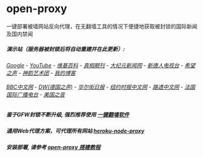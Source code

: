 # open-proxy
一键部署被墙网站反向代理，在无翻墙工具的情况下便捷地获取被封锁的国际新闻及国内禁闻

#####  演示站（服务器被封锁后将自动重建并在此更新）:
######  [Google](http://198.13.39.176:8888/search?q=425事件) - [YouTube](https://nogfw.the-youtube.win) - [维基百科](http://198.13.39.176:8100/wiki/喬高-麥塔斯調查報告) - [真相期刊](http://198.13.39.176:8300/display.aspx?category_id=3&zhuanti_id=2) - [大纪元新闻网](http://198.13.39.176:10080) - [新唐人电视台](http://198.13.39.176:8000) - [希望之声](http://198.13.39.176:8200) - [神韵艺术团](http://198.13.39.176:8000/xtr/gb/prog673.html) - [我的博客](http://198.13.39.176:10000/)<br/> <br/> [BBC中文网](http://198.13.39.176:9100/zhongwen) - [DW(德国之声)](http://198.13.39.176:9200/zh/在线报导/s-9058?&zhongwen=simp) - [华尔街日报](http://198.13.39.176:9300) - [纽约时报中文网](http://198.13.39.176:9400) - [路透中文网](http://198.13.39.176:9500/) - [法国国际广播电台](http://198.13.39.176:9600/) - [美国之音](http://198.13.39.176:9700/) 

##### 鉴于GFW封锁不断升级, 强烈推荐使用 [一键翻墙软件](https://github.com/gfw-breaker/nogfw/blob/master/README.md) 

##### 通用Web代理方案，可代理所有网站 [heroku-node-proxy](https://github.com/gfw-breaker/heroku-node-proxy#--end--) 

##### 安装部署, 请参考 [open-proxy 搭建教程](https://github.com/gfw-breaker/open-proxy/wiki#open-proxy-%E6%90%AD%E5%BB%BA%E6%95%99%E7%A8%8B)

